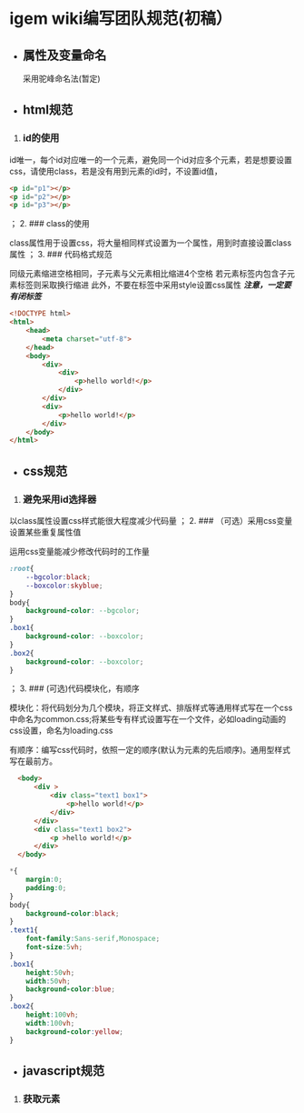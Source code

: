 # **igem wiki编写团队规范(初稿）**

* ## 属性及变量命名

  采用驼峰命名法(暂定)

* ## html规范

1. ### id的使用

  id唯一，每个id对应唯一的一个元素，避免同一个id对应多个元素，若是想要设置css，请使用class，若是没有用到元素的id时，不设置id值，

  ```html
 <p id="p1"></p>
 <p id="p2"></p>
 <p id="p3"></p>
  ```
；
2. ### class的使用

  class属性用于设置css，将大量相同样式设置为一个属性，用到时直接设置class属性
；
3. ### 代码格式规范

  同级元素缩进空格相同，子元素与父元素相比缩进4个空格
  若元素标签内包含子元素标签则采取换行缩进
  此外，不要在标签中采用style设置css属性
  ***注意，一定要有闭标签***

  ```html
  <!DOCTYPE html>
  <html>
      <head>
          <meta charset="utf-8">
      </head>
      <body>
          <div>
              <div>
                  <p>hello world!</p>
              </div>
          </div>
          <div>
              <p>hello world!</p>
          </div>
      </body>
  </html>
  ```

* ## css规范

1. ### 避免采用id选择器

  以class属性设置css样式能很大程度减少代码量
；
2. ### （可选）采用css变量设置某些重复属性值

  运用css变量能减少修改代码时的工作量

  ```css
  :root{
      --bgcolor:black;
      --boxcolor:skyblue;
  }
  body{
      background-color: --bgcolor;
  }
  .box1{
      background-color: --boxcolor;
  }
  .box2{
      background-color: --boxcolor;
  }
  ```
  
；
3. ### (可选)代码模块化，有顺序
  
  模块化：将代码划分为几个模块，将正文样式、排版样式等通用样式写在一个css中命名为common.css;将某些专有样式设置写在一个文件，必如loading动画的css设置，命名为loading.css

  有顺序：编写css代码时，依照一定的顺序(默认为元素的先后顺序)。通用型样式写在最前方。

  ```html
    <body>
        <div >
            <div class="text1 box1">
                <p>hello world!</p>
            </div>
        </div>
        <div class="text1 box2">
            <p >hello world!</p>
        </div>
    </body>
  
  ```

  ```css
  *{
      margin:0;
      padding:0;
  }
  body{
      background-color:black;
  }
  .text1{
      font-family:Sans-serif,Monospace;
      font-size:5vh;
  }
  .box1{
      height:50vh;
      width:50vh;
      background-color:blue;
  }
  .box2{
      height:100vh;
      width:100vh;
      background-color:yellow;
  }
  ```

* ## javascript规范

1. ### 获取元素

